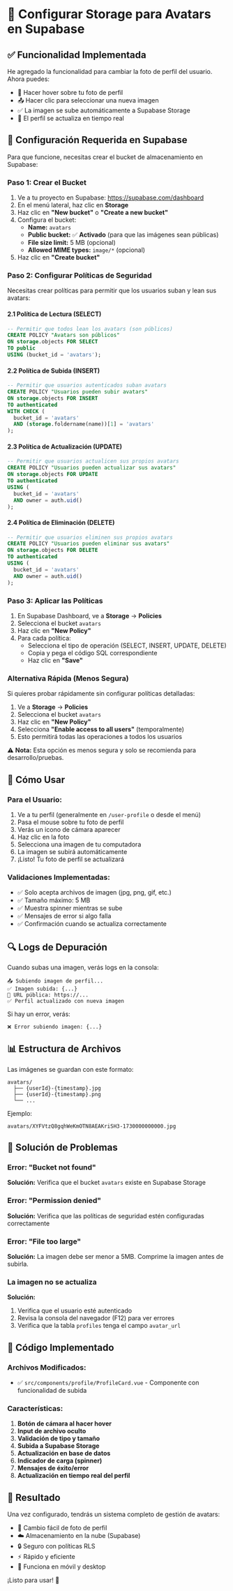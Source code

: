 # 📸 Configurar Storage para Avatars en Supabase

## ✅ Funcionalidad Implementada

He agregado la funcionalidad para cambiar la foto de perfil del usuario. Ahora puedes:

- 📸 Hacer hover sobre tu foto de perfil
- 📤 Hacer clic para seleccionar una nueva imagen
- ✅ La imagen se sube automáticamente a Supabase Storage
- 🔄 El perfil se actualiza en tiempo real

## 🔧 Configuración Requerida en Supabase

Para que funcione, necesitas crear el bucket de almacenamiento en Supabase:

### Paso 1: Crear el Bucket

1. Ve a tu proyecto en Supabase: https://supabase.com/dashboard
2. En el menú lateral, haz clic en **Storage**
3. Haz clic en **"New bucket"** o **"Create a new bucket"**
4. Configura el bucket:
   - **Name:** `avatars`
   - **Public bucket:** ✅ **Activado** (para que las imágenes sean públicas)
   - **File size limit:** 5 MB (opcional)
   - **Allowed MIME types:** `image/*` (opcional)
5. Haz clic en **"Create bucket"**

### Paso 2: Configurar Políticas de Seguridad

Necesitas crear políticas para permitir que los usuarios suban y lean sus avatars:

#### 2.1 Política de Lectura (SELECT)

```sql
-- Permitir que todos lean los avatars (son públicos)
CREATE POLICY "Avatars son públicos"
ON storage.objects FOR SELECT
TO public
USING (bucket_id = 'avatars');
```

#### 2.2 Política de Subida (INSERT)

```sql
-- Permitir que usuarios autenticados suban avatars
CREATE POLICY "Usuarios pueden subir avatars"
ON storage.objects FOR INSERT
TO authenticated
WITH CHECK (
  bucket_id = 'avatars' 
  AND (storage.foldername(name))[1] = 'avatars'
);
```

#### 2.3 Política de Actualización (UPDATE)

```sql
-- Permitir que usuarios actualicen sus propios avatars
CREATE POLICY "Usuarios pueden actualizar sus avatars"
ON storage.objects FOR UPDATE
TO authenticated
USING (
  bucket_id = 'avatars'
  AND owner = auth.uid()
);
```

#### 2.4 Política de Eliminación (DELETE)

```sql
-- Permitir que usuarios eliminen sus propios avatars
CREATE POLICY "Usuarios pueden eliminar sus avatars"
ON storage.objects FOR DELETE
TO authenticated
USING (
  bucket_id = 'avatars'
  AND owner = auth.uid()
);
```

### Paso 3: Aplicar las Políticas

1. En Supabase Dashboard, ve a **Storage** → **Policies**
2. Selecciona el bucket `avatars`
3. Haz clic en **"New Policy"**
4. Para cada política:
   - Selecciona el tipo de operación (SELECT, INSERT, UPDATE, DELETE)
   - Copia y pega el código SQL correspondiente
   - Haz clic en **"Save"**

### Alternativa Rápida (Menos Segura)

Si quieres probar rápidamente sin configurar políticas detalladas:

1. Ve a **Storage** → **Policies**
2. Selecciona el bucket `avatars`
3. Haz clic en **"New Policy"**
4. Selecciona **"Enable access to all users"** (temporalmente)
5. Esto permitirá todas las operaciones a todos los usuarios

⚠️ **Nota:** Esta opción es menos segura y solo se recomienda para desarrollo/pruebas.

## 🎨 Cómo Usar

### Para el Usuario:

1. Ve a tu perfil (generalmente en `/user-profile` o desde el menú)
2. Pasa el mouse sobre tu foto de perfil
3. Verás un icono de cámara aparecer
4. Haz clic en la foto
5. Selecciona una imagen de tu computadora
6. La imagen se subirá automáticamente
7. ¡Listo! Tu foto de perfil se actualizará

### Validaciones Implementadas:

- ✅ Solo acepta archivos de imagen (jpg, png, gif, etc.)
- ✅ Tamaño máximo: 5 MB
- ✅ Muestra spinner mientras se sube
- ✅ Mensajes de error si algo falla
- ✅ Confirmación cuando se actualiza correctamente

## 🔍 Logs de Depuración

Cuando subas una imagen, verás logs en la consola:

```
📤 Subiendo imagen de perfil...
✅ Imagen subida: {...}
🔗 URL pública: https://...
✅ Perfil actualizado con nueva imagen
```

Si hay un error, verás:
```
❌ Error subiendo imagen: {...}
```

## 📊 Estructura de Archivos

Las imágenes se guardan con este formato:
```
avatars/
  ├── {userId}-{timestamp}.jpg
  ├── {userId}-{timestamp}.png
  └── ...
```

Ejemplo:
```
avatars/XYFVtzQ8gqhWeKmOTN8AEAKriSH3-1730000000000.jpg
```

## 🚨 Solución de Problemas

### Error: "Bucket not found"
**Solución:** Verifica que el bucket `avatars` existe en Supabase Storage

### Error: "Permission denied"
**Solución:** Verifica que las políticas de seguridad estén configuradas correctamente

### Error: "File too large"
**Solución:** La imagen debe ser menor a 5MB. Comprime la imagen antes de subirla.

### La imagen no se actualiza
**Solución:** 
1. Verifica que el usuario esté autenticado
2. Revisa la consola del navegador (F12) para ver errores
3. Verifica que la tabla `profiles` tenga el campo `avatar_url`

## 📝 Código Implementado

### Archivos Modificados:

- ✅ `src/components/profile/ProfileCard.vue` - Componente con funcionalidad de subida

### Características:

1. **Botón de cámara al hacer hover**
2. **Input de archivo oculto**
3. **Validación de tipo y tamaño**
4. **Subida a Supabase Storage**
5. **Actualización en base de datos**
6. **Indicador de carga (spinner)**
7. **Mensajes de éxito/error**
8. **Actualización en tiempo real del perfil**

## 🎉 Resultado

Una vez configurado, tendrás un sistema completo de gestión de avatars:

- 📸 Cambio fácil de foto de perfil
- ☁️ Almacenamiento en la nube (Supabase)
- 🔒 Seguro con políticas RLS
- ⚡ Rápido y eficiente
- 📱 Funciona en móvil y desktop

¡Listo para usar! 🚀



